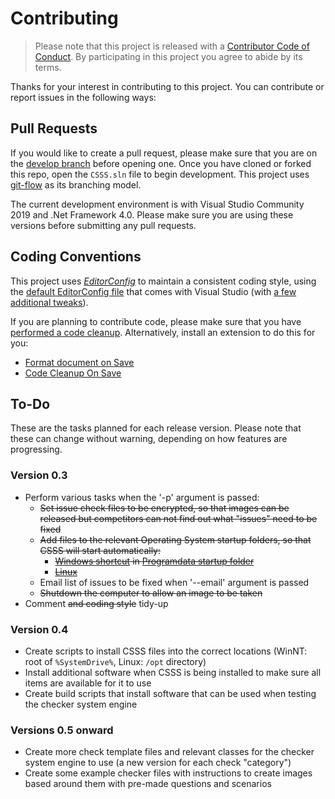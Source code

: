 # Contributing
> Please note that this project is released with a [Contributor Code of Conduct](CODE_OF_CONDUCT.md). By participating in this project you agree to abide by its terms.

Thanks for your interest in contributing to this project. You can contribute or report issues in the following ways:

## Pull Requests
If you would like to create a pull request, please make sure that you are on the [develop branch](https://github.com/stuajnht/CSSS/tree/develop) before opening one. Once you have cloned or forked this repo, open the `CSSS.sln` file to begin development. This project uses [git-flow](https://github.com/nvie/gitflow) as its branching model.

The current development environment is with Visual Studio Community 2019 and .Net Framework 4.0. Please make sure you are using these versions before submitting any pull requests.

## Coding Conventions
This project uses [*EditorConfig*](https://editorconfig.org/) to maintain a consistent coding style, using the [default EditorConfig file](https://docs.microsoft.com/en-gb/visualstudio/ide/editorconfig-code-style-settings-reference#example-editorconfig-file) that comes with Visual Studio (with [a few additional tweaks](.editorconfig)).

If you are planning to contribute code, please make sure that you have [performed a code cleanup](https://docs.microsoft.com/en-us/visualstudio/ide/code-styles-and-code-cleanup?#apply-code-styles). Alternatively, install an extension to do this for you:

* [Format document on Save](https://marketplace.visualstudio.com/items?itemName=mynkow.FormatdocumentonSave)
* [Code Cleanup On Save](https://marketplace.visualstudio.com/items?itemName=MadsKristensen.CodeCleanupOnSave)

## To-Do
These are the tasks planned for each release version. Please note that these can change without warning, depending on how features are progressing.

### Version 0.3
* Perform various tasks when the '-p' argument is passed:
  * ~~Set issue check files to be encrypted, so that images can be released but competitors can not find out what "issues" need to be fixed~~
  * ~~Add files to the relevant Operating System startup folders, so that CSSS will start automatically:~~
    * ~~[Windows shortcut](http://stackoverflow.com/a/19914018) in [Programdata startup folder](https://www.kiloroot.com/all-users-or-common-startup-folder-locations-launch-programs-at-window-login-windows-server-2008-r2-2012-2012-r2/)~~
    * ~~[Linux](http://raspberrypi.stackexchange.com/a/5159)~~
  * Email list of issues to be fixed when '--email' argument is passed
  * ~~Shutdown the computer to allow an image to be taken~~
* Comment ~~and coding style~~ tidy-up

### Version 0.4
* Create scripts to install CSSS files into the correct locations (WinNT: root of `%SystemDrive%`, Linux: `/opt` directory)
* Install additional software when CSSS is being installed to make sure all items are available for it to use
* Create build scripts that install software that can be used when testing the checker system engine

### Versions 0.5 onward
* Create more check template files and relevant classes for the checker system engine to use (a new version for each check "category")
* Create some example checker files with instructions to create images based around them with pre-made questions and scenarios
